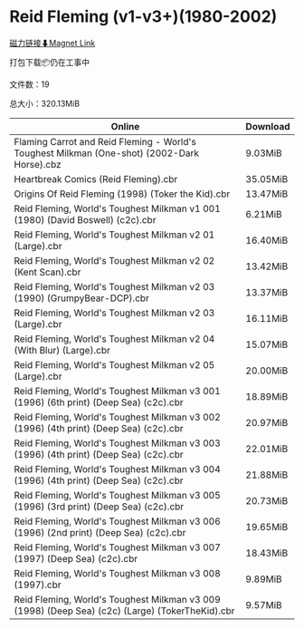 # Reid Fleming (v1-v3+)(1980-2002)

[磁力链接⬇Magnet Link](magnet:?xt=urn:btih:0f9e2bdcdad2e2843c0bfc219920adba7ff7170d&dn=Reid%20Fleming%20%28v1-v3%2B%29%281980-2002%29)

打包下载📦仍在工事中

文件数：19

总大小：320.13MiB

Online | Download
--- | ---
Flaming Carrot and Reid Fleming - World's Toughest Milkman (One-shot) (2002-Dark Horse).cbz | 9.03MiB
Heartbreak Comics (Reid Fleming).cbr | 35.05MiB
Origins Of Reid Fleming (1998) (Toker the Kid).cbr | 13.47MiB
Reid Fleming, World's Toughest Milkman v1 001 (1980) (David Boswell) (c2c).cbr | 6.21MiB
Reid Fleming, World's Toughest Milkman v2 01 (Large).cbr | 16.40MiB
Reid Fleming, World's Toughest Milkman v2 02 (Kent Scan).cbr | 13.42MiB
Reid Fleming, World's Toughest Milkman v2 03 (1990) (GrumpyBear-DCP).cbr | 13.37MiB
Reid Fleming, World's Toughest Milkman v2 03 (Large).cbr | 16.11MiB
Reid Fleming, World's Toughest Milkman v2 04 (With Blur) (Large).cbr | 15.07MiB
Reid Fleming, World's Toughest Milkman v2 05 (Large).cbr | 20.00MiB
Reid Fleming, World's Toughest Milkman v3 001 (1996) (6th print) (Deep Sea) (c2c).cbr | 18.89MiB
Reid Fleming, World's Toughest Milkman v3 002 (1996) (4th print) (Deep Sea) (c2c).cbr | 20.97MiB
Reid Fleming, World's Toughest Milkman v3 003 (1996) (4th print) (Deep Sea) (c2c).cbr | 22.01MiB
Reid Fleming, World's Toughest Milkman v3 004 (1996) (4th print) (Deep Sea) (c2c).cbr | 21.88MiB
Reid Fleming, World's Toughest Milkman v3 005 (1996) (3rd print) (Deep Sea) (c2c).cbr | 20.73MiB
Reid Fleming, World's Toughest Milkman v3 006 (1996) (2nd print) (Deep Sea) (c2c).cbr | 19.65MiB
Reid Fleming, World's Toughest Milkman v3 007 (1997) (Deep Sea) (c2c).cbr | 18.43MiB
Reid Fleming, World's Toughest Milkman v3 008 (1997).cbr | 9.89MiB
Reid Fleming, World's Toughest Milkman v3 009 (1998) (Deep Sea) (c2c) (Large) (TokerTheKid).cbr | 9.57MiB
